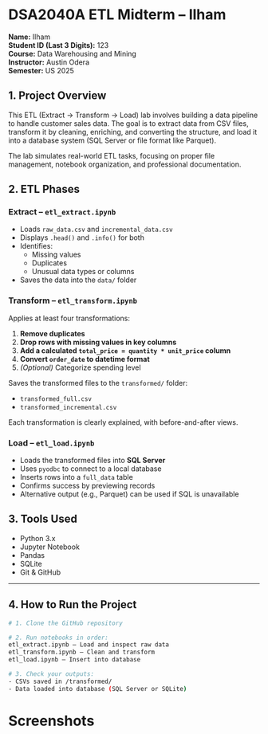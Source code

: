 # DSA2040A ETL Midterm – Ilham

**Name:** Ilham  
**Student ID (Last 3 Digits):** 123  
**Course:** Data Warehousing and Mining  
**Instructor:** Austin Odera  
**Semester:** US 2025



## 1. Project Overview

This ETL (Extract → Transform → Load) lab involves building a data pipeline to handle customer sales data. The goal is to extract data from CSV files, transform it by cleaning, enriching, and converting the structure, and load it into a database system (SQL Server or file format like Parquet).

The lab simulates real-world ETL tasks, focusing on proper file management, notebook organization, and professional documentation.



## 2. ETL Phases

### Extract – `etl_extract.ipynb`

- Loads `raw_data.csv` and `incremental_data.csv`
- Displays `.head()` and `.info()` for both
- Identifies:
  - Missing values
  - Duplicates
  - Unusual data types or columns
- Saves the data into the `data/` folder



### Transform – `etl_transform.ipynb`

Applies at least four transformations:
1. **Remove duplicates**
2. **Drop rows with missing values in key columns**
3. **Add a calculated `total_price = quantity * unit_price` column**
4. **Convert `order_date` to datetime format**
5. *(Optional)* Categorize spending level

Saves the transformed files to the `transformed/` folder:
- `transformed_full.csv`
- `transformed_incremental.csv`

Each transformation is clearly explained, with before-and-after views.



### Load – `etl_load.ipynb`

- Loads the transformed files into **SQL Server**
- Uses `pyodbc` to connect to a local database
- Inserts rows into a `full_data` table
- Confirms success by previewing records
- Alternative output (e.g., Parquet) can be used if SQL is unavailable



## 3. Tools Used

- Python 3.x
- Jupyter Notebook
- Pandas
- SQLite 
- Git & GitHub

---

## 4. How to Run the Project

```bash
# 1. Clone the GitHub repository

# 2. Run notebooks in order:
etl_extract.ipynb – Load and inspect raw data
etl_transform.ipynb – Clean and transform
etl_load.ipynb – Insert into database

# 3. Check your outputs:
- CSVs saved in /transformed/
- Data loaded into database (SQL Server or SQLite)
```
# Screenshots   
